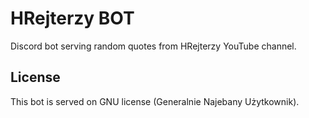 # HRejterzy BOT

Discord bot serving random quotes from HRejterzy YouTube channel.

## License

This bot is served on GNU license (Generalnie Najebany Użytkownik).
